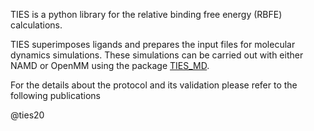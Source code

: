 TIES is a python library for the relative binding
free energy (RBFE) calculations.

TIES superimposes ligands and prepares the input 
files for molecular dynamics simulations. 
These simulations can be carried out with 
either NAMD or OpenMM using the package [TIES_MD](https://ucl-ccs.github.io/TIES_MD/).

For the details about the protocol and its
validation please refer to the following publications

@ties20